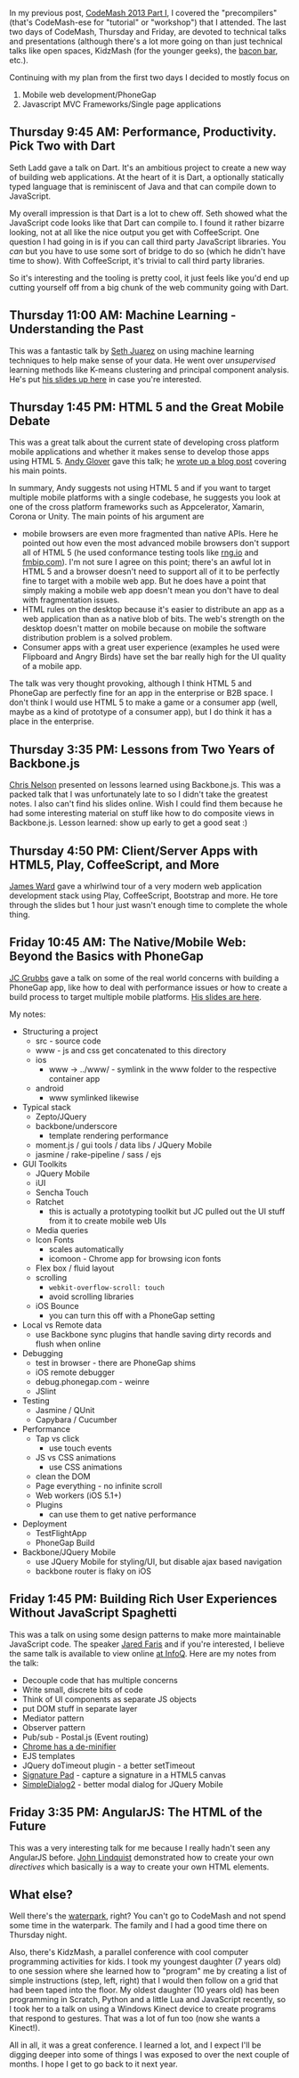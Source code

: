 <!--
vim: ts=4 sw=4 et ai tw=80:
# CodeMash 2013 Part II: Sessions
-->

In my previous post, [CodeMash 2013 Part
I](http://marcus-christie.blogspot.com/2013/01/codemash-2013-part-i-precompilers.html),
I covered the "precompilers" (that's CodeMash-ese for "tutorial" or "workshop")
that I attended. The last two days of CodeMash, Thursday and Friday, are devoted
to technical talks and presentations (although there's a lot more going on than
just technical talks like open spaces, KidzMash (for the younger geeks), the
[bacon bar](http://www.flickr.com/photos/lsirtosky/6691276793/), etc.).

Continuing with my plan from the first two days I decided to mostly focus on

1. Mobile web development/PhoneGap
2. Javascript MVC Frameworks/Single page applications

## Thursday 9:45 AM: Performance, Productivity. Pick Two with Dart

Seth Ladd gave a talk on Dart. It's an ambitious project to create a new way of
building web applications. At the heart of it is Dart, a optionally statically
typed language that is reminiscent of Java and that can compile down to
JavaScript.

My overall impression is that Dart is a lot to chew off.  Seth showed what the
JavaScript code looks like that Dart can compile to. I found it rather bizarre
looking, not at all like the nice output you get with CoffeeScript. One question
I had going in is if you can call third party JavaScript libraries. You *can*
but you have to use some sort of bridge to do so (which he didn't have time to
show). With CoffeeScript, it's trivial to call third party libraries.

So it's interesting and the tooling is pretty cool, it just feels like you'd end
up cutting yourself off from a big chunk of the web community going with Dart.

## Thursday 11:00 AM: Machine Learning - Understanding the Past

This was a fantastic talk by [Seth Juarez](https://twitter.com/@sethjuarez) on
using machine learning techniques to help make sense of your data. He went over
*unsupervised* learning methods like K-means clustering and principal component
analysis.  He's put [his slides up here](http://numl.net/blog/codemash-2.0.1.3)
in case you're interested.

## Thursday 1:45 PM: HTML 5 and the Great Mobile Debate

This was a great talk about the current state of developing cross platform
mobile applications and whether it makes sense to develop those apps using HTML
5.  [Andy Glover](http://twitter.com/@aglover) gave this talk; he [wrote up a
blog
post](http://www.app47.com/2013/01/24/the-codemash-consensus-best-conference-ever/)
covering his main points.

In summary, Andy suggests not using HTML 5 and if you want to target multiple
mobile platforms with a single codebase, he suggests you look at one of the
cross platform frameworks such as Appcelerator, Xamarin, Corona or Unity.  The
main points of his argument are

* mobile browsers are even more fragmented than native APIs. Here he pointed out
  how even the most advanced mobile browsers don't support all of HTML 5 (he
  used conformance testing tools like [rng.io](http://rng.io) and
  [fmbip.com](http://fmbip.com)).  I'm not sure I agree on this point; there's
  an awful lot in HTML 5 and a browser doesn't need to support all of it to be
  perfectly fine to target with a mobile web app. But he does have a point that
  simply making a mobile web app doesn't mean you don't have to deal with
  fragmentation issues.
* HTML rules on the desktop because it's easier to distribute an app as a web
  application than as a native blob of bits.  The web's strength on the desktop
  doesn't matter on mobile because on mobile the software distribution problem
  is a solved problem.
* Consumer apps with a great user experience (examples he used were Flipboard
  and Angry Birds) have set the bar really high for the UI quality of a mobile
  app.

The talk was very thought provoking, although I think HTML 5 and PhoneGap are
perfectly fine for an app in the enterprise or B2B space.  I don't think I would
use HTML 5 to make a game or a consumer app (well, maybe as a kind of prototype
of a consumer app), but I do think it has a place in the enterprise.

## Thursday 3:35 PM: Lessons from Two Years of Backbone.js

[Chris Nelson](https://twitter.com/@superchris) presented on lessons learned
using Backbone.js.  This was a packed talk that I was unfortunately late to so I
didn't take the greatest notes.  I also can't find his slides online.  Wish I
could find them because he had some interesting material on stuff like how to do
composite views in Backbone.js. Lesson learned: show up early to get a good seat
:)

## Thursday 4:50 PM: Client/Server Apps with HTML5, Play, CoffeeScript, and More

[James Ward](http://www.jamesward.com/) gave a whirlwind tour of a very modern
web application development stack using Play, CoffeeScript, Bootstrap and more.
He tore through the slides but 1 hour just wasn't enough time to complete the
whole thing.

## Friday 10:45 AM: The Native/Mobile Web: Beyond the Basics with PhoneGap

[JC Grubbs](https://twitter.com/@thegrubbsian) gave a talk on some of the real
world concerns with building a PhoneGap app, like how to deal with performance
issues or how to create a build process to target multiple mobile platforms.
[His slides are
here](https://speakerdeck.com/thegrubbsian/beyond-the-basics-with-phonegap).

My notes:

* Structuring a project
    * src - source code
    * www - js and css get concatenated to this directory
    * ios
        * www -> ../www/ - symlink in the www folder to the respective container
          app
    * android
        * www symlinked likewise
* Typical stack
    * Zepto/JQuery
    * backbone/underscore
        * template rendering performance
    * moment.js / gui tools / data libs / JQuery Mobile
    * jasmine / rake-pipeline / sass / ejs
* GUI Toolkits
    * JQuery Mobile
    * iUI
    * Sencha Touch
    * Ratchet
        * this is actually a prototyping toolkit but JC pulled out the UI stuff
          from it to create mobile web UIs
    * Media queries
    * Icon Fonts
        * scales automatically
        * icomoon - Chrome app for browsing icon fonts
    * Flex box / fluid layout
    * scrolling
        * `webkit-overflow-scroll: touch`
        * avoid scrolling libraries
    * iOS Bounce
        * you can turn this off with a PhoneGap setting
* Local vs Remote data
    * use Backbone sync plugins that handle saving dirty records and flush when
      online
* Debugging
    * test in browser - there are PhoneGap shims
    * iOS remote debugger
    * debug.phonegap.com - weinre
    * JSlint
* Testing
    * Jasmine / QUnit
    * Capybara / Cucumber
* Performance
    * Tap vs click
        * use touch events
    * JS vs CSS animations
        * use CSS animations
    * clean the DOM
    * Page everything - no infinite scroll
    * Web workers (iOS 5.1+)
    * Plugins
        * can use them to get native performance
* Deployment
    * TestFlightApp
    * PhoneGap Build
* Backbone/JQuery Mobile
    * use JQuery Mobile for styling/UI, but disable ajax based navigation
    * backbone router is flaky on iOS



## Friday 1:45 PM: Building Rich User Experiences Without JavaScript Spaghetti

This was a talk on using some design patterns to make more maintainable
JavaScript code. The speaker [Jared Faris](http://www.jaredthenerd.com/) and if
you're interested, I believe the same talk is available to view online [at
InfoQ](http://www.infoq.com/presentations/UX-JavaScript-Spaghetti). Here are my
notes from the talk:

* Decouple code that has multiple concerns
* Write small, discrete bits of code
* Think of UI components as separate JS objects
* put DOM stuff in separate layer
* Mediator pattern
* Observer pattern
* Pub/sub - Postal.js (Event routing)
* [Chrome has a
  de-minifier](http://blogs.msdn.com/b/thebeebs/archive/2012/06/26/minifying.aspx)
* EJS templates
* JQuery doTimeout plugin - a better setTimeout
* [Signature Pad](http://thomasjbradley.ca/lab/signature-pad/) - capture a
  signature in a HTML5 canvas
* [SimpleDialog2](http://dev.jtsage.com/jQM-SimpleDialog/demos2/) - better modal
  dialog for JQuery Mobile

## Friday 3:35 PM: AngularJS: The HTML of the Future

This was a very interesting talk for me because I really hadn't seen any
AngularJS before. [John Lindquist](https://twitter.com/@johnlindquist)
demonstrated how to create your own *directives* which basically is a way to
create your own HTML elements.

## What else?

Well there's the [waterpark](http://www.kalahariresorts.com/oh/), right? You
can't go to CodeMash and not spend some time in the waterpark. The family and I
had a good time there on Thursday night.

Also, there's KidzMash, a parallel conference with cool computer programming
activities for kids. I took my youngest daughter (7 years old) to one session where she
learned how to "program" me by creating a list of simple instructions (step,
left, right) that I would then follow on a grid that had been taped into the
floor.  My oldest daughter (10 years old) has been programming in Scratch,
Python and a little Lua and JavaScript recently, so I took her to a talk on
using a Windows Kinect device to create programs that respond to gestures.  That
was a lot of fun too (now she wants a Kinect!).

All in all, it was a great conference. I learned a lot, and I expect I'll be
digging deeper into some of things I was exposed to over the next couple of
months. I hope I get to go back to it next year.
